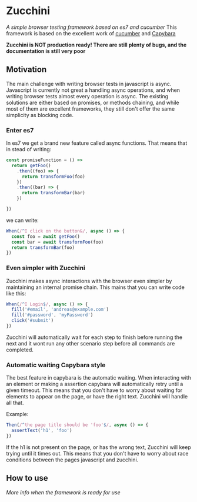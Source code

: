 # Zucchini
*A simple browser testing framework based on es7 and cucumber*
This framework is based on the excellent work of [cucumber](https://cucumber.io/) and [Capybara](https://github.com/jnicklas/capybara)

**Zucchini is NOT production ready! There are still plenty of bugs, and the documentation is still very poor**

## Motivation

The main challenge with writing browser tests in javascript is async. Javascript is currently not great a handling async operations, and when writing browser tests almost every operation is async. The existing solutions are either based on promises, or methods chaining, and while most of them are excellent frameworks, they still don't offer the same simplicity as blocking code.

### Enter es7
In es7 we get a brand new feature called async functions. That means that in stead of writing:

```js
const promiseFunction = () =>
  return getFoo()
    .then((foo) => {
      return transformFoo(foo)
    })
    .then((bar) => {
      return transformBar(bar)
    })

})
```

we can write:
```js
When(/^I click on the button&/, async () => {
  const foo = await getFoo()
  const bar = await transformFoo(foo)
  return transformBar(foo)
})
```

### Even simpler with Zucchini
Zucchini makes async interactions with the browser even simpler by maintaining an internal promise chain. This mains that you can write code like this:
```js
When(/^I Login$/, async () => {
  fill('#email', 'andreas@example.com')
  fill('#password', 'myPassword')
  click('#submit')
})
```
Zucchini will automatically wait for each step to finish before running the next and it wont run any other scenario step before all commands are completed.

### Automatic waiting Capybara style
The best feature in capybara is the automatic waiting. When interacting with an element or making a assertion capybara will automatically retry until a given timeout. This means that you don't have to worry about waiting for elements to appear on the page, or have the right text. Zucchini will handle all that.

Example:
```js
Then(/^the page title should be 'foo'$/, async () => {
  assertText('h1', 'foo')
})
```
If the h1 is not present on the page, or has the wrong text, Zucchini will keep trying until it times out. This means that you don't have to worry about race conditions between the pages javascript and zucchini.

## How to use

*More info when the framework is ready for use*
